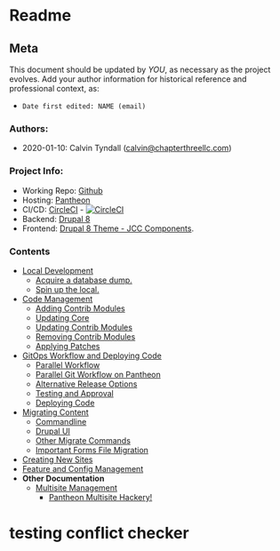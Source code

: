 # Readme

## Meta

This document should be updated by *YOU*, as necessary as the project evolves.
Add your author information for historical reference and professional context, as:
 - `Date first edited: NAME (email)`


### Authors:
 - 2020-01-10: Calvin Tyndall (calvin@chapterthreellc.com)

### Project Info:
 [repo]: https://github.com/JudicialCouncilOfCalifornia/trialcourt
 [host]: https://pantheon.io
 [ci]: https://circleci.com
 [backend]: https://drupal.org/8
 [frontend]: https://drupal.org/project/jcc_components
 [parallelpdf]: ParallelPantheon.pdf

 - Working Repo: [Github][repo]
 - Hosting: [Pantheon][host]
 - CI/CD: [CircleCI][ci] - [![CircleCI](https://circleci.com/gh/JudicialCouncilOfCalifornia/trialcourt/tree/master.svg?style=svg)](https://circleci.com/gh/JudicialCouncilOfCalifornia/trialcourt/tree/master)
 - Backend: [Drupal 8][backend]
 - Frontend: [Drupal 8 Theme - JCC Components][frontend].

### Contents

 - [Local Development](./docs/local-development.md)
   - [Acquire a database dump.](./docs/local-development.md#acquire-a-database-dump)
   - [Spin up the local.](./docs/local-development.md#user-content-spin-up-the-local)
 - [Code Management](./docs/code-management.md)
   - [Adding Contrib Modules](./docs/code-management.md#user-content-adding-contrib-modules)
   - [Updating Core](./docs/code-management.md#updating-core)
   - [Updating Contrib Modules](./docs/code-management.md#updating-contrib-modules)
   - [Removing Contrib Modules](./docs/code-management.md#removing-contrib-modules)
   - [Applying Patches](./docs/code-management.md#applying-patches)
 - [GitOps Workflow and Deploying Code](./docs/git-ops-workflow-deploying-code.md)
   - [Parallel Workflow](./docs/git-ops-workflow-deploying-code.md#gitops-workflow-and-deploying-code)
   - [Parallel Git Workflow on Pantheon](./docs/ParallelPantheon.pdf)
   - [Alternative Release Options](./docs/git-ops-workflow-deploying-code.md#alternative-release-options)
   - [Testing and Approval](./docs/git-ops-workflow-deploying-code.md#testing-and-approval)
   - [Deploying Code](./docs/git-ops-workflow-deploying-code.md#deploying-code)
 - [Migrating Content](./docs/migrations.md)
   - [Commandline](./docs/migrations.md#command-line)
   - [Drupal UI](./docs/migrations.md#drupal-ui)
   - [Other Migrate Commands](./docs/migrations.md#other-migrate-commands)
   - [Important Forms File Migration](./docs/migrations.mk#forms-file)
 - [Creating New Sites](./docs/creating-new-sites.md)
 - [Feature and Config Management](./docs/feature-config-management.md)
 - **Other Documentation**
   - [Multisite Management](./docs/MULTISITE.md)
     - [Pantheon Multisite Hackery!](./docs/MULTISITE.md#pantheon-multisite-hackery)

testing conflict checker
=======
